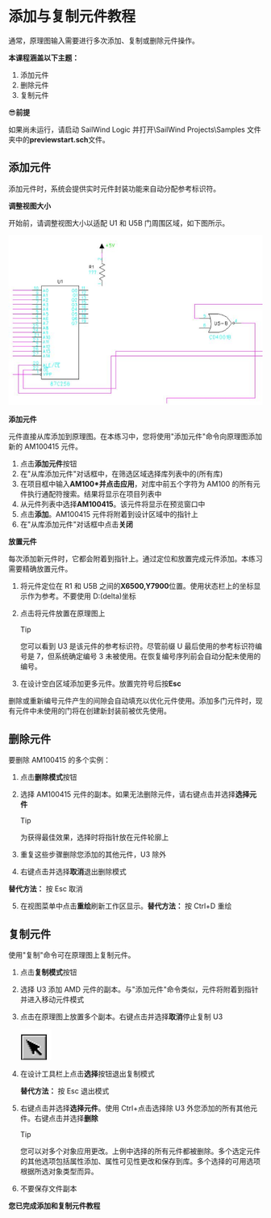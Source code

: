 # 添加与复制元件教程
通常，原理图输入需要进行多次添加、复制或删除元件操作。

**本课程涵盖以下主题：**

1. 添加元件
2. 删除元件
3. 复制元件

😎**前提**

如果尚未运行，请启动 SailWind Logic 并打开\SailWind Projects\Samples 文件夹中的**previewstart.sch**文件。

## 添加元件
添加元件时，系统会提供实时元件封装功能来自动分配参考标识符。

**调整视图大小**

开始前，请调整视图大小以适配 U1 和 U5B 门周围区域，如下图所示。

![](/logic/tutorial/4/_page_0_Figure_12.jpeg)

**添加元件**

元件直接从库添加到原理图。在本练习中，您将使用"添加元件"命令向原理图添加新的 AM100415 元件。

1. 点击**添加元件**按钮
2. 在"从库添加元件"对话框中，在筛选区域选择库列表中的(所有库)
3. 在项目框中输入**AM100\***并点击**应用**，对库中前五个字符为 AM100 的所有元件执行通配符搜索。结果将显示在项目列表中
4. 从元件列表中选择**AM100415**。该元件将显示在预览窗口中
5. 点击**添加**。AM100415 元件将附着到设计区域中的指针上
6. 在"从库添加元件"对话框中点击**关闭**

**放置元件**

每次添加新元件时，它都会附着到指针上。通过定位和放置完成元件添加。本练习需要精确放置元件。

1. 将元件定位在 R1 和 U5B 之间的**X6500,Y7900**位置。使用状态栏上的坐标显示作为参考。不要使用 D:(delta)坐标
2. 点击将元件放置在原理图上

   > [!TIP]
   >
   >  您可以看到 U3 是该元件的参考标识符。尽管前缀 U 最后使用的参考标识符编号是 7，但系统确定编号 3 未被使用。在恢复编号序列前会自动分配未使用的编号。

3. 在设计空白区域添加更多元件。放置完符号后按**Esc**

删除或重新编号元件产生的间隙会自动填充以优化元件使用。添加多门元件时，现有元件中未使用的门将在创建新封装前被优先使用。

## 删除元件
要删除 AM100415 的多个实例：

1. 点击**删除模式**按钮
2. 选择 AM100415 元件的副本。如果无法删除元件，请右键点击并选择**选择元件**

    > [!TIP]
    >
    >  为获得最佳效果，选择时将指针放在元件轮廓上

3. 重复这些步骤删除您添加的其他元件，U3 除外
4. 右键点击并选择**取消**退出删除模式

**替代方法：** 按 Esc 取消

5. 在视图菜单中点击**重绘**刷新工作区显示。**替代方法：** 按 Ctrl+D 重绘

## 复制元件
使用"复制"命令可在原理图上复制元件。

1. 点击**复制模式**按钮
2. 选择 U3 添加 AMD 元件的副本。与"添加元件"命令类似，元件将附着到指针并进入移动元件模式
3. 点击在原理图上放置多个副本。右键点击并选择**取消**停止复制 U3

   ![](/logic/tutorial/4/_page_2_Picture_2.jpeg)

4. 在设计工具栏上点击**选择**按钮退出复制模式

   **替代方法：** 按 Esc 退出模式

5. 右键点击并选择**选择元件**。使用 Ctrl+点击选择除 U3 外您添加的所有其他元件。右键点击并选择**删除**

    > [!TIP]
    >
    >  您可以对多个对象应用更改。上例中选择的所有元件都被删除。多个选定元件的其他选项包括属性添加、属性可见性更改和保存到库。多个选择的可用选项根据所选对象类型而异。

6. 不要保存文件副本

**您已完成添加和复制元件教程**